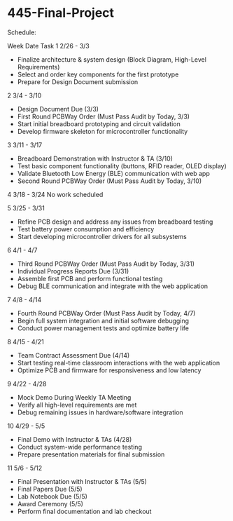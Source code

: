 # 445-Final-Project

Schedule: 


Week
Date
Task 
1
2/26 - 3/3
- Finalize architecture & system design (Block Diagram, High-Level Requirements)
- Select and order key components for the first prototype
- Prepare for Design Document submission

  
2
3/4 - 3/10
- Design Document Due (3/3)
- First Round PCBWay Order (Must Pass Audit by Today, 3/3)
- Start initial breadboard prototyping and circuit validation
- Develop firmware skeleton for microcontroller functionality

  
3
3/11 - 3/17
- Breadboard Demonstration with Instructor & TA (3/10)
- Test basic component functionality (buttons, RFID reader, OLED display)
- Validate Bluetooth Low Energy (BLE) communication with web app
- Second Round PCBWay Order (Must Pass Audit by Today, 3/10)

  
4
3/18 - 3/24
No work scheduled


5
3/25 - 3/31
- Refine PCB design and address any issues from breadboard testing
- Test battery power consumption and efficiency
- Start developing microcontroller drivers for all subsystems

  
6
4/1 - 4/7
- Third Round PCBWay Order (Must Pass Audit by Today, 3/31)
- Individual Progress Reports Due (3/31)
- Assemble first PCB and perform functional testing
- Debug BLE communication and integrate with the web application

  
7
4/8 - 4/14
- Fourth Round PCBWay Order (Must Pass Audit by Today, 4/7)
- Begin full system integration and initial software debugging
- Conduct power management tests and optimize battery life

  
8
4/15 - 4/21
- Team Contract Assessment Due (4/14)
- Start testing real-time classroom interactions with the web application
- Optimize PCB and firmware for responsiveness and low latency

  
9
4/22 - 4/28
- Mock Demo During Weekly TA Meeting
- Verify all high-level requirements are met
- Debug remaining issues in hardware/software integration

  
10
4/29 - 5/5
- Final Demo with Instructor & TAs (4/28)
- Conduct system-wide performance testing
- Prepare presentation materials for final submission

  
11
5/6 - 5/12
- Final Presentation with Instructor & TAs (5/5)
- Final Papers Due (5/5)
- Lab Notebook Due (5/5)
- Award Ceremony (5/5)
- Perform final documentation and lab checkout

